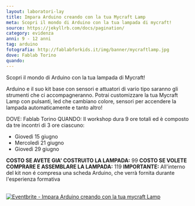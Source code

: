 ```yaml
---
layout: laboratori-lay
title: Impara Arduino creando con la tua Mycraft Lamp
meta: Scopri il mondo di Arduino con la tua lampada di mycraft!
source: https://jekyllrb.com/docs/pagination/
category: evidenza
anni: 9 - 12 anni
tag: arduino
fotografia: http://fablabforkids.it/img/banner/mycraftlamp.jpg
dove: Fablab Torino
quando:
---
```

Scopri il mondo di Arduino con la tua lampada di Mycraft!

Arduino e il suo kit base con sensori e attuatori di vario tipo saranno gli strumenti che ci accompagneranno. Potrai customizzare la tua Mycraft Lamp con pulsanti, led che cambiano colore, sensori per accendere la lampada automaticamente e tanto altro!

DOVE: Fablab Torino
QUANDO: Il workshop dura 9 ore totali ed è composto da tre incontri di 3 ore ciascuno:

* Giovedì 15 giugno
* Mercoledì 21 giugno
* Giovedì 29 giugno

**COSTO SE AVETE GIA' COSTRUITO LA LAMPADA:** 99
**COSTO SE VOLETE COMPRARE E ASSEMBLARE LA LAMPADA:** 119
**IMPORTANTE:** All'interno del kit non é compresa una scheda Arduino, che verrà fornita durante l'esperienza formativa

<br>
<a href="https://www.eventbrite.it/e/biglietti-impara-arduino-creando-con-la-tua-mycraft-lamp-35012110164?ref=ebtnebtckt" target="_blank"><img src="https://www.eventbrite.it/custombutton?eid=35012110164" alt="Eventbrite - Impara Arduino creando con la tua mycraft Lamp" /></a>
